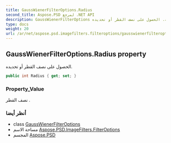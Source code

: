 ```yaml
---
title: GaussWienerFilterOptions.Radius
second_title: Aspose.PSD لمرجع .NET API
description: GaussWienerFilterOptions ملكية. الحصول على نصف القطر أو تحديده.
type: docs
weight: 20
url: /ar/net/aspose.psd.imagefilters.filteroptions/gausswienerfilteroptions/radius/
---
```

## GaussWienerFilterOptions.Radius property

الحصول على نصف القطر أو تحديده.

```csharp
public int Radius { get; set; }
```

### Property_Value

نصف القطر .

### أنظر أيضا

* class [GaussWienerFilterOptions](../)
* مساحة الاسم [Aspose.PSD.ImageFilters.FilterOptions](../../gausswienerfilteroptions/)
* المجسم [Aspose.PSD](../../../)


